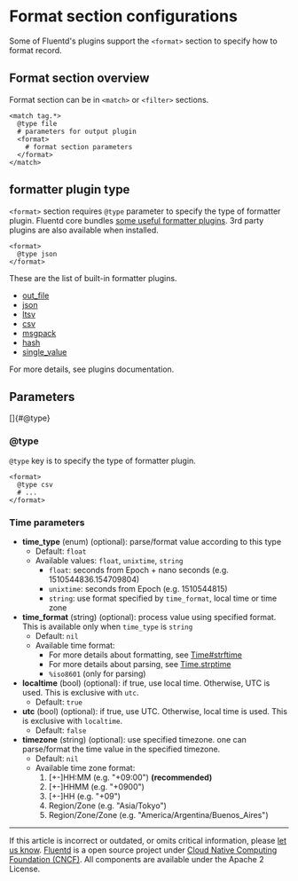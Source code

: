 # Format section configurations

Some of Fluentd's plugins support the `<format>` section to specify how
to format record.


## Format section overview

Format section can be in `<match>` or `<filter>` sections.

``` {.CodeRay}
<match tag.*>
  @type file
  # parameters for output plugin
  <format>
    # format section parameters
  </format>
</match>
```


## formatter plugin type

`<format>` section requires `@type` parameter to specify the type of
formatter plugin. Fluentd core bundles [some useful formatter plugins](/plugins/formatter/formatter-plugin-overview.md). 3rd party plugins are also
available when installed.

``` {.CodeRay}
<format>
  @type json
</format>
```

These are the list of built-in formatter plugins.

-   [out\_file](/plugins/formatter/formatter_out_file.md)
-   [json](/plugins/formatter/formatter_json.md)
-   [ltsv](/plugins/formatter/formatter_ltsv.md)
-   [csv](/plugins/formatter/formatter_csv.md)
-   [msgpack](/plugins/formatter/formatter_msgpack.md)
-   [hash](/plugins/formatter/formatter_hash.md)
-   [single\_value](/plugins/formatter/formatter_single_value.md)

For more details, see plugins documentation.


## Parameters

[]{#@type}

### \@type

`@type` key is to specify the type of formatter plugin.

``` {.CodeRay}
<format>
  @type csv
  # ...
</format>
```


### Time parameters

-   **time\_type** (enum) (optional): parse/format value according to
    this type
    -   Default: `float`
    -   Available values: `float`, `unixtime`, `string`
        -   `float`: seconds from Epoch + nano seconds (e.g.
            1510544836.154709804)
        -   `unixtime`: seconds from Epoch (e.g. 1510544815)
        -   `string`: use format specified by `time_format`, local time
            or time zone
-   **time\_format** (string) (optional): process value using specified
    format. This is available only when `time_type` is `string`
    -   Default: `nil`
    -   Available time format:
        -   For more details about formatting, see
            [Time\#strftime](https://docs.ruby-lang.org/en/2.4.0/Time.html#method-i-strftime)
        -   For more details about parsing, see
            [Time.strptime](https://docs.ruby-lang.org/en/2.4.0/Time.html#method-c-strptime)
        -   `%iso8601` (only for parsing)
-   **localtime** (bool) (optional): if true, use local time. Otherwise,
    UTC is used. This is exclusive with `utc`.
    -   Default: `true`
-   **utc** (bool) (optional): if true, use UTC. Otherwise, local time
    is used. This is exclusive with `localtime`.
    -   Default: `false`
-   **timezone** (string) (optional): use specified timezone. one can
    parse/format the time value in the specified timezone.
    -   Default: `nil`
    -   Available time zone format:
        1.  \[+-\]HH:MM (e.g. "+09:00") **(recommended)**
        2.  \[+-\]HHMM (e.g. "+0900")
        3.  \[+-\]HH (e.g. "+09")
        4.  Region/Zone (e.g. "Asia/Tokyo")
        5.  Region/Zone/Zone (e.g. "America/Argentina/Buenos\_Aires")


------------------------------------------------------------------------

If this article is incorrect or outdated, or omits critical information, please [let us know](https://github.com/fluent/fluentd-docs/issues?state=open).
[Fluentd](http://www.fluentd.org/) is a open source project under [Cloud Native Computing Foundation (CNCF)](https://cncf.io/). All components are available under the Apache 2 License.
